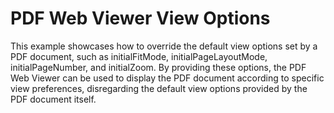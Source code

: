 # PDF Web Viewer View Options

This example showcases how to override the default view options set by a PDF document, such as initialFitMode, initialPageLayoutMode, initialPageNumber, and initialZoom. By providing these options, the PDF Web Viewer can be used to display the PDF document according to specific view preferences, disregarding the default view options provided by the PDF document itself.
